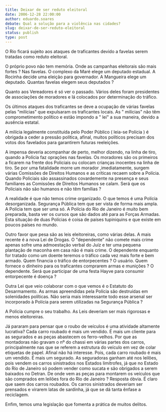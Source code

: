 ```yaml
---
title: Deixar de ser reduto eleitoral
date: 2006-12-28 22:00:00
author: eduardo.soares
debate: Qual a solução para a violência nas cidades?
slug: deixar-de-ser-reduto-eleitoral
status: publish 
type: post
---
```


O Rio ficará sujeito aos ataques de traficantes devido a favelas serem tratadas como reduto eleitoral.   

 O próprio povo não tem memória. Onde as campanhas eleitorais são mais fortes ? Nas favelas. O complexo da Maré elege um deputado estadual. A Rocinha decide uma eleição para governador. A Mangueira elege um deputado. Quantas favelas elegem seus deputados ?  

 Quanto aos Vereadores é só ver o passado. Vários deles foram presidentes de associações de moradores e lá colocados por determinação do tráfico.   

 Os últimos ataques dos traficantes se deve a ocupação de várias favelas pelas "milícias" que expulsaram os traficantes locais. As " milícias" não têm comprometimento político e estão impondo a " lei" a sua maneira, devido a ausência estatal.  

 A milícia legalmente constituída pelo Poder Público ( leia-se Polícia ) é obrigada a ceder a pressão política, afinal, muitos políticos precisam dos votos dos favelados para garantirem futuras reeleições.   

 A impensa deveria acompanhar de perto, melhor dizendo, na linha de tiro, quando a Polícia faz oprações nas favelas. Os moradores são os primeiros a ficarem na frente dos Policiais ou colocam crianças inocentes na linha de tiro. Se por uma fatalidade morre um morador ,imediatamente, surgem várias Comissões de Direitos Humanos e as críticas recaem sobre a Polícia. Quando Policiais são assassinados covardemente na presença e seus familiares as Comissões de Direitos Humanos se calam. Será que os Policiais não são humanos e não têm famílias ?  

 A realidade é que não temos crime organizado. O que temos é uma Polícia desorganizada. Segurança Pública tem que ser vista de forma mais ampla. A Polícia tem que ser uma só. A Polícia do Rio de Janeiro é muito bem preparada, basta ver os cursos que são dados até para as Forças Armadas. Esta situação de duas Polícias é coisa de países tupiniquins e que existe em poucos países no mundo.  

 Outro favor que pesa são as leis eleitoreiras, como várias delas. A mais recente é a nova Lei de Drogas. O "dependente" não comete mais crime apenas sofre uma admoestação verbal do Juíz e ter uma pequena plantação de maconha em casa não é mais crime. O dependente enquanto for tratado como um doente teremos o tráfico cada vez mais forte e bem armado. Quem financia o tráfico de entorpecentes ? O usuário. Quem fornece o dinheiro para os traficantes comprarem armas e munições ? O dependente. Será que participar de uma festa Hayve para consumir entorpecente é doença ?  

 Outra Lei que veio colaborar com o que vemos é o Estatuto do Desarmamento. As armas apreendidas pela Polícia são destruídas em solenidades políticas. Não seria mais interessante todo esse arsenal ser incorporado à Polícia para serem utilizadas na Segurança Pública ?  

 A Polícia cumpre o seu trabalho. As Leis deveriam ser mais rigorosas e menos eleitoreiras.  

 Já pararam para pensar que o roubo de veículos é uma atividade altamente lucrativa? Cada carro roubado é mais um vendido. É mais um cliente para as segurados e as peças abastecem os ferro-velhos. Por que as montadoras não gravam o nº do chassi em várias partes dos carros, principalmente nas que se referem a estrutura do veículo em vez de colar etiquetas de papel. Afinal não há interesse. Pois, cada carro roubado é mais um vendido. É mais um segurado. As seguradoras ganham até nos leilões, pois vendem os carros sinistrados nos Estados limítrofes, já que no Estado do Rio de Janeiro só podem vender como sucata e são obrigados a serem baixados no Detran. De onde vem as peças para montarem os veículos que são comprados em leilões fora do Rio de Janeiro ? Resposta óbvia. É claro que saem dos carros roubados. Os carros sinistrados deveriam ser prensados e virarem latas de sardinha, já que se dá tanta ênfase a reciclagem.  

 Enfim, temos uma legislação que fomenta a prática de muitos delitos.
